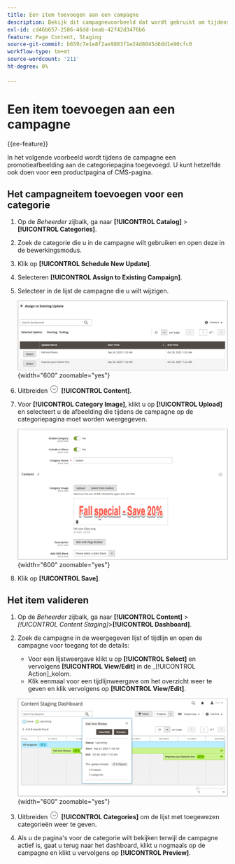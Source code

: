 ```yaml
---
title: Een item toevoegen aan een campagne
description: Bekijk dit campagnevoorbeeld dat wordt gebruikt om tijdens de campagne een promotieafbeelding aan de categoriepagina toe te voegen.
exl-id: cd46b657-2586-46dd-beab-42f42d3476b6
feature: Page Content, Staging
source-git-commit: b659c7e1e8f2ae9883f1e24d8045d6dd1e90cfc0
workflow-type: tm+mt
source-wordcount: '211'
ht-degree: 0%

---
```


# Een item toevoegen aan een campagne

{{ee-feature}}

In het volgende voorbeeld wordt tijdens de campagne een promotieafbeelding aan de categoriepagina toegevoegd. U kunt hetzelfde ook doen voor een productpagina of CMS-pagina.

## Het campagneitem toevoegen voor een categorie

1. Op de _Beheerder_ zijbalk, ga naar **[!UICONTROL Catalog]** > **[!UICONTROL Categories]**.

1. Zoek de categorie die u in de campagne wilt gebruiken en open deze in de bewerkingsmodus.

1. Klik op **[!UICONTROL Schedule New Update]**.

1. Selecteren **[!UICONTROL Assign to Existing Campaign]**.

1. Selecteer in de lijst de campagne die u wilt wijzigen.

   ![Toewijzen aan een bestaande campagne](./assets/content-staging-assign-to-existing-campaign.png){width="600" zoomable="yes"}

1. Uitbreiden ![Expansiekiezer](../assets/icon-display-expand.png) **[!UICONTROL Content]**.

1. Voor **[!UICONTROL Category Image]**, klikt u op **[!UICONTROL Upload]** en selecteert u de afbeelding die tijdens de campagne op de categoriepagina moet worden weergegeven.

   ![Een categorieafbeelding toevoegen](./assets/content-staging-existing-category-image.png){width="600" zoomable="yes"}

1. Klik op **[!UICONTROL Save]**.

## Het item valideren

1. Op de _Beheerder_ zijbalk, ga naar  **[!UICONTROL Content]** > _[!UICONTROL Content Staging]_>**[!UICONTROL Dashboard]**.

1. Zoek de campagne in de weergegeven lijst of tijdlijn en open de campagne voor toegang tot de details:

   - Voor een lijstweergave klikt u op **[!UICONTROL Select]** en vervolgens **[!UICONTROL View/Edit]** in de _[!UICONTROL Action]_kolom.
   - Klik eenmaal voor een tijdlijnweergave om het overzicht weer te geven en klik vervolgens op **[!UICONTROL View/Edit]**.

   ![Campagnedetail](./assets/content-staging-dashboard-summary.png){width="600" zoomable="yes"}

1. Uitbreiden ![Expansiekiezer](../assets/icon-display-expand.png) **[!UICONTROL Categories]** om de lijst met toegewezen categorieën weer te geven.

1. Als u de pagina&#39;s voor de categorie wilt bekijken terwijl de campagne actief is, gaat u terug naar het dashboard, klikt u nogmaals op de campagne en klikt u vervolgens op **[!UICONTROL Preview]**.
